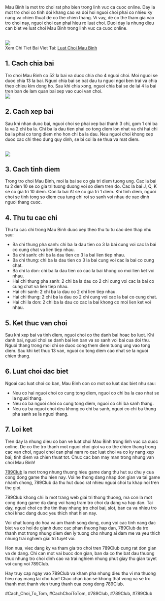 <p>Mau Binh la mot tro choi rat pho bien trong linh vuc ca cuoc online. Day la mot tro choi co tinh doi khang cao va doi hoi nguoi choi phai co nhieu ky nang va chien thuat de co the chien thang. Vi vay, de co the tham gia vao tro choi nay, nguoi choi can phai hieu ro luat choi. Duoi day la nhung dieu can biet ve luat choi Mau Binh trong linh vuc ca cuoc online.</p><br><img src="https://789clubwin.org/wp-content/uploads/2025/04/Cac-thuat-ngu-quan-trong-trong-luat-choi-mau-binh.png"></br>
Xem Chi Tiet Bai Viet Tai: <a href="https://789clubwin.org/luat-choi-mau-binh/">Luat Choi Mau Binh</a><h2>1. Cach chia bai</h2><p>Tro choi Mau Binh co 52 la bai va duoc chia cho 4 nguoi choi. Moi nguoi se duoc chia 13 la bai. Nguoi chia bai se bat dau tu nguoi ngoi ben trai va chia theo chieu kim dong ho. Sau khi chia xong, nguoi chia bai se de lai 4 la bai tren ban de lam quan bai xep vao cuoi van choi.<br><img src="https://789clubwin.org/wp-content/uploads/2025/04/Luat-choi-mau-binh-la-gi.png"></br><h2>2. Cach xep bai</h2><p>Sau khi nhan duoc bai, nguoi choi se phai xep bai thanh 3 chi, gom 1 chi ba la va 2 chi ba la. Chi ba la dau tien phai co tong diem lon nhat va chi hai chi ba la phai co tong diem nho hon chi ba la dau. Neu nguoi choi khong xep duoc cac chi theo dung quy dinh, se bi coi la se thua va mat diem.</p><br><img src="https://789clubwin.org/wp-content/uploads/2025/04/Luat-Choi-Mau-Binh-Huong-Dan-Chi-Tiet-Va-De-Hieu-Nhat.png"></br><h2>3. Cach tinh diem</h2><p>Trong tro choi Mau Binh, moi la bai se co gia tri diem tuong ung. Cac la bai tu 2 den 10 se co gia tri tuong duong voi so diem tren do. Cac la bai J, Q, K se co gia tri 10 diem. Con la bai At se co gia tri 1 diem. Khi tinh diem, nguoi choi se tinh tong so diem cua tung chi roi so sanh voi nhau de xac dinh nguoi thang cuoc.<h2>4. Thu tu cac chi</h2><p>Thu tu cac chi trong Mau Binh duoc xep theo thu tu tu cao den thap nhu sau:</p><ul>
<li>Ba chi thung pha sanh: chi ba la dau tien co 3 la bai cung voi cac la bai co cung chat va lien tiep nhau.</li>
<li>Ba chi sanh: chi ba la dau tien co 3 la bai lien tiep nhau.</li>
<li>Ba chi thung: chi ba la dau tien co 3 la bai cung voi cac la bai co cung chat.</li>
<li>Ba chi la don: chi ba la dau tien co cac la bai khong co moi lien ket voi nhau.</li>
<li>Hai chi thung pha sanh: 2 chi ba la dau co 2 chi cung voi cac la bai co cung chat va lien tiep nhau.</li>
<li>Hai chi sanh: 2 chi ba la dau co 2 chi lien tiep nhau.</li>
<li>Hai chi thung: 2 chi ba la dau co 2 chi cung voi cac la bai co cung chat.</li>
<li>Hai chi la don: 2 chi ba la dau co cac la bai khong co moi lien ket voi nhau.</li>
</ul><h2>5. Ket thuc van choi</h2><p>Sau khi xep bai va tinh diem, nguoi choi co the danh bai hoac bo luot. Khi danh bai, nguoi choi se danh bai len ban va so sanh voi bai cua doi thu. Nguoi thang trong moi chi se duoc cong them diem tuong ung vao tong diem. Sau khi ket thuc 13 van, nguoi co tong diem cao nhat se la nguoi chien thang.<h2>6. Luat choi dac biet</h2><p>Ngoai cac luat choi co ban, Mau Binh con co mot so luat dac biet nhu sau:</p><ul>
<li>Neu co hai nguoi choi co cung tong diem, nguoi co chi ba la cao nhat se la nguoi thang.</li>
<li>Neu co ba nguoi choi co cung tong diem, nguoi co chi ba sanh thang.</li>
<li>Neu ca ba nguoi choi deu khong co chi ba sanh, nguoi co chi ba thung pha sanh se la nguoi thang.</li>
</ul><h2>7. Loi ket</h2><p>Tren day la nhung dieu co ban ve luat choi Mau Binh trong linh vuc ca cuoc online. De co the tro thanh mot nguoi choi gioi va co the chien thang trong cac van choi, nguoi choi can phai nam ro cac luat choi va co ky nang xep bai, tinh diem va chien thuat tot. Chuc cac ban may man trong nhung van choi Mau Binh!</p><p><a href="https://789clubwin.org/">789Club</a> la mot trong nhung thuong hieu game dang thu hut su chu y cua cong dong game thu hien nay. Voi he thong dang nhap don gian va tai game nhanh chong, 789Club da thu hut duoc rat nhieu nguoi choi tu khap noi tren the gioi.

789Club khong chi la mot trang web giai tri thong thuong, ma con la mot cong dong game da dang voi hang tram tro choi da dang va hap dan. Tai day, nguoi choi co the tim thay nhung tro choi bai, slot, ban ca va nhieu tro choi khac dang duoc yeu thich nhat hien nay.

Voi chat luong do hoa va am thanh song dong, cung voi cac tinh nang dac biet va co hoi de gianh duoc cac phan thuong hap dan, 789Club da tro thanh mot trong nhung diem den ly tuong cho nhung ai dam me va yeu thich nhung trai nghiem giai tri tuyet voi.

Hon nua, viec dang ky va tham gia tro choi tren 789Club cung rat don gian va de dang. Chi can mot vai buoc don gian, ban da co the bat dau thuong thuc nhung tro choi dinh cao va trai nghiem nhung phut giay thu gian tuyet voi cung voi 789Club.

Hay truy cap ngay vao 789Club va kham pha nhung dieu thu vi ma thuong hieu nay mang lai cho ban! Chac chan ban se khong that vong va se tro thanh mot thanh vien trung thanh cua cong dong 789Club.</p>
#Cach_Choi_To_Tom, #CachChoiToTom, #789Club, #789Club, #789Club
